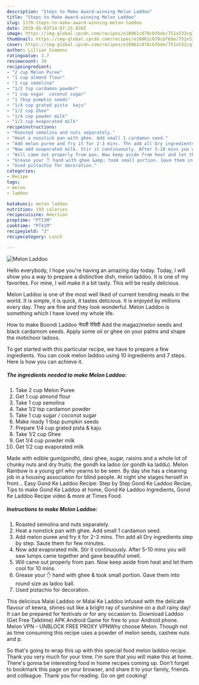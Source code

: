 ```yaml
---
description: "Steps to Make Award-winning Melon Laddoo"
title: "Steps to Make Award-winning Melon Laddoo"
slug: 1178-steps-to-make-award-winning-melon-laddoo
date: 2020-05-03T14:07:25.830Z
image: https://img-global.cpcdn.com/recipes/e10961c878cbf6de/751x532cq70/melon-laddoo-recipe-main-photo.jpg
thumbnail: https://img-global.cpcdn.com/recipes/e10961c878cbf6de/751x532cq70/melon-laddoo-recipe-main-photo.jpg
cover: https://img-global.cpcdn.com/recipes/e10961c878cbf6de/751x532cq70/melon-laddoo-recipe-main-photo.jpg
author: Lillian Simmons
ratingvalue: 3.7
reviewcount: 10
recipeingredient:
- "2 cup Melon Puree"
- "1 cup almond flour"
- "1 cup semolina"
- "1/2 tsp cardamon powder"
- "1 cup sugar  coconut sugar"
- "1 tbsp pumpkin seeds"
- "1/4 cup grated pista  kaju"
- "1/2 cup Ghee"
- "1/4 cup powder milk"
- "1/2 cup evaporated milk"
recipeinstructions:
- "Roasted semolina and nuts separately."
- "Heat a nonstick pan with ghee. Add small 1 cardamon seed."
- "Add melon puree and fry it for 2-3 mins. Thn add all Dry ingredients step by step. Saute them for few minutes."
- "Now add evaporated milk. Stir it continuously. After 5-10 mins you will saw lumps came together and gave beautiful smell."
- "Will came out properly from pan. Now keep aside from heat and let them cool for 10 mins."
- "Grease your ✋ hand with ghee &amp; took small portion. Gave them into round size as ladoo ball."
- "Used pistachio for decoration."
categories:
- Recipe
tags:
- melon
- laddoo

katakunci: melon laddoo 
nutrition: 193 calories
recipecuisine: American
preptime: "PT13M"
cooktime: "PT41M"
recipeyield: "3"
recipecategory: Lunch

---
```



![Melon Laddoo](https://img-global.cpcdn.com/recipes/e10961c878cbf6de/751x532cq70/melon-laddoo-recipe-main-photo.jpg)

Hello everybody, I hope you're having an amazing day today. Today, I will show you a way to prepare a distinctive dish, melon laddoo. It is one of my favorites. For mine, I will make it a bit tasty. This will be really delicious.

Melon Laddoo is one of the most well liked of current trending meals in the world. It is simple, it is quick, it tastes delicious. It is enjoyed by millions every day. They are fine and they look wonderful. Melon Laddoo is something which I have loved my whole life.

How to make Boondi Laddoo नेपली रेसिपी Add the magaz/melon seeds and black cardamom seeds. Apply some oil or ghee on your palms and shape the motichoor ladoos.


To get started with this particular recipe, we have to prepare a few ingredients. You can cook melon laddoo using 10 ingredients and 7 steps. Here is how you can achieve it.

<!--inarticleads1-->

##### The ingredients needed to make Melon Laddoo:

1. Take 2 cup Melon Puree
1. Get 1 cup almond flour
1. Take 1 cup semolina
1. Take 1/2 tsp cardamon powder
1. Take 1 cup sugar / coconut sugar
1. Make ready 1 tbsp pumpkin seeds
1. Prepare 1/4 cup grated pista &amp; kaju
1. Take 1/2 cup Ghee
1. Get 1/4 cup powder milk
1. Get 1/2 cup evaporated milk


Made with edible gum(gondh), desi ghee, sugar, raisins and a whole lot of chunky nuts and dry fruits; the gondh ka ladoo (or gondh ka laddu). Melon Rainbow is a young girl who yearns to be seen. By day she has a cleaning job in a housing association for blind people. At night she stages herself in front… Easy Gond Ke Laddoo Recipe: Step by Step Gond Ke Laddoo Recipe, Tips to make Gond Ke Laddoo at home, Gond Ke Laddoo Ingredients, Gond Ke Laddoo Recipe video &amp; more at Times Food. 

<!--inarticleads2-->

##### Instructions to make Melon Laddoo:

1. Roasted semolina and nuts separately.
1. Heat a nonstick pan with ghee. Add small 1 cardamon seed.
1. Add melon puree and fry it for 2-3 mins. Thn add all Dry ingredients step by step. Saute them for few minutes.
1. Now add evaporated milk. Stir it continuously. After 5-10 mins you will saw lumps came together and gave beautiful smell.
1. Will came out properly from pan. Now keep aside from heat and let them cool for 10 mins.
1. Grease your ✋ hand with ghee &amp; took small portion. Gave them into round size as ladoo ball.
1. Used pistachio for decoration.


This delicious Malai Laddoo or Malai Ke Laddoo infused with the delicate flavour of kewra, shines out like a bright ray of sunshine on a dull rainy day! It can be prepared for festivals or for any occasion to. Download Laddoo (Get Free Talktime) APK Android Game for free to your Android phone. Melon VPN - UNBLOCK FREE PROXY VPNWhy choose Melon. Though not as time consuming this recipe uses a powder of melon seeds, cashew nuts and p. 

So that's going to wrap this up with this special food melon laddoo recipe. Thank you very much for your time. I'm sure that you will make this at home. There's gonna be interesting food in home recipes coming up. Don't forget to bookmark this page on your browser, and share it to your family, friends and colleague. Thank you for reading. Go on get cooking!
